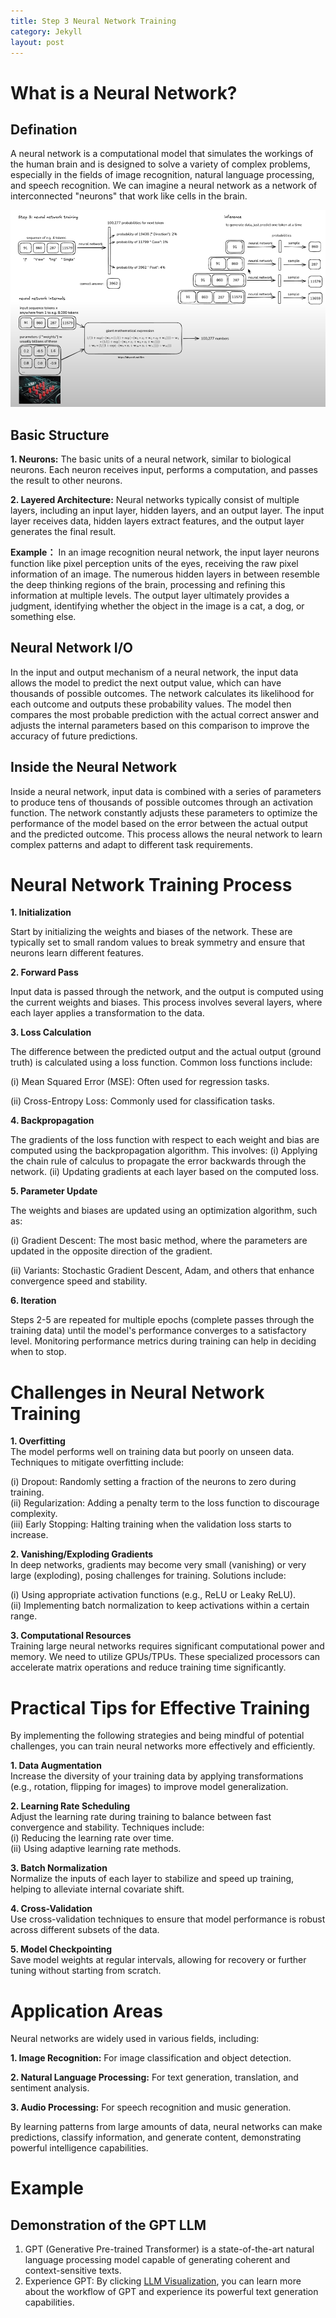 ```yaml
---
title: Step 3 Neural Network Training
category: Jekyll
layout: post
---
```



# What is a Neural Network?
## Defination
A neural network is a computational model that simulates the workings of the human brain and is designed to solve a variety of complex problems, especially in the fields of image recognition, natural language processing, and speech recognition. We can imagine a neural network as a network of interconnected "neurons" that work like cells in the brain.

![Neural network training](../assets/neural.png)

## Basic Structure

**1. Neurons:**
   The basic units of a neural network, similar to biological neurons. Each neuron receives input, performs a computation, and passes the result to other neurons.

**2. Layered Architecture:**
Neural networks typically consist of multiple layers, including an input layer, hidden layers, and an output layer. The input layer receives data, hidden layers extract features, and the output layer generates the final result.

**Example：**
In an image recognition neural network, the input layer neurons function like pixel perception units of the eyes, receiving the raw pixel information of an image. The numerous hidden layers in between resemble the deep thinking regions of the brain, processing and refining this information at multiple levels. The output layer ultimately provides a judgment, identifying whether the object in the image is a cat, a dog, or something else.
## Neural Network I/O

In the input and output mechanism of a neural network, the input data allows the model to predict the next output value, which can have thousands of possible outcomes. The network calculates its likelihood for each outcome and outputs these probability values. The model then compares the most probable prediction with the actual correct answer and adjusts the internal parameters based on this comparison to improve the accuracy of future predictions.

## Inside the Neural Network

Inside a neural network, input data is combined with a series of parameters to produce tens of thousands of possible outcomes through an activation function. The network constantly adjusts these parameters to optimize the performance of the model based on the error between the actual output and the predicted outcome. This process allows the neural network to learn complex patterns and adapt to different task requirements.

# Neural Network Training Process
 **1. Initialization**

Start by initializing the weights and biases of the network. These are typically set to small random values to break symmetry and ensure that neurons learn different features.

**2. Forward Pass**

Input data is passed through the network, and the output is computed using the current weights and biases. This process involves several layers, where each layer applies a transformation to the data.

**3. Loss Calculation**

The difference between the predicted output and the actual output (ground truth) is calculated using a loss function. Common loss functions include:

  (i) Mean Squared Error (MSE): Often used for regression tasks.

  (ii) Cross-Entropy Loss: Commonly used for classification tasks.

**4. Backpropagation**

The gradients of the loss function with respect to each weight and bias are computed using the backpropagation algorithm. This involves:
  (i) Applying the chain rule of calculus to propagate the error backwards through the network.
  (ii) Updating gradients at each layer based on the computed loss.

**5. Parameter Update**

The weights and biases are updated using an optimization algorithm, such as:

  (i) Gradient Descent: The most basic method, where the parameters are updated in the opposite direction of the gradient.

  (ii) Variants: Stochastic Gradient Descent, Adam, and others that enhance convergence speed and stability. 

**6. Iteration**

Steps 2-5 are repeated for multiple epochs (complete passes through the training data) until the model's performance converges to a satisfactory level. Monitoring performance metrics during training can help in deciding when to stop.

# Challenges in Neural Network Training

**1. Overfitting**  
The model performs well on training data but poorly on unseen data. Techniques to mitigate overfitting include:

(i) Dropout: Randomly setting a fraction of the neurons to zero during training.  
(ii) Regularization: Adding a penalty term to the loss function to discourage complexity.  
(iii) Early Stopping: Halting training when the validation loss starts to increase.

**2. Vanishing/Exploding Gradients**  
In deep networks, gradients may become very small (vanishing) or very large (exploding), posing challenges for training. Solutions include:

(i) Using appropriate activation functions (e.g., ReLU or Leaky ReLU).  
(ii) Implementing batch normalization to keep activations within a certain range.

**3. Computational Resources**  
Training large neural networks requires significant computational power and memory. 
We need to utilize GPUs/TPUs. These specialized processors can accelerate matrix operations and reduce training time significantly.

# Practical Tips for Effective Training

By implementing the following strategies and being mindful of potential challenges, you can train neural networks more effectively and efficiently.

**1. Data Augmentation**  
Increase the diversity of your training data by applying transformations (e.g., rotation, flipping for images) to improve model generalization.

**2. Learning Rate Scheduling**  
Adjust the learning rate during training to balance between fast convergence and stability. Techniques include:  
  (i) Reducing the learning rate over time.  
  (ii) Using adaptive learning rate methods.

**3. Batch Normalization**  
Normalize the inputs of each layer to stabilize and speed up training, helping to alleviate internal covariate shift.

**4. Cross-Validation**  
Use cross-validation techniques to ensure that model performance is robust across different subsets of the data.

**5. Model Checkpointing**  
Save model weights at regular intervals, allowing for recovery or further tuning without starting from scratch.

# Application Areas

Neural networks are widely used in various fields, including:

**1. Image Recognition:** For image classification and object detection.

**2. Natural Language Processing:** For text generation, translation, and sentiment analysis.

**3. Audio Processing:** For speech recognition and music generation.

By learning patterns from large amounts of data, neural networks can make predictions, classify information, and generate content, demonstrating powerful intelligence capabilities.

# Example 
## Demonstration of the GPT LLM
1. GPT (Generative Pre-trained Transformer) is a state-of-the-art natural language processing model capable of generating coherent and context-sensitive texts.
2. Experience GPT: By clicking [LLM Visualization](https://bbycroft.net/llm), you can learn more about the workflow of GPT and experience its powerful text generation capabilities.
